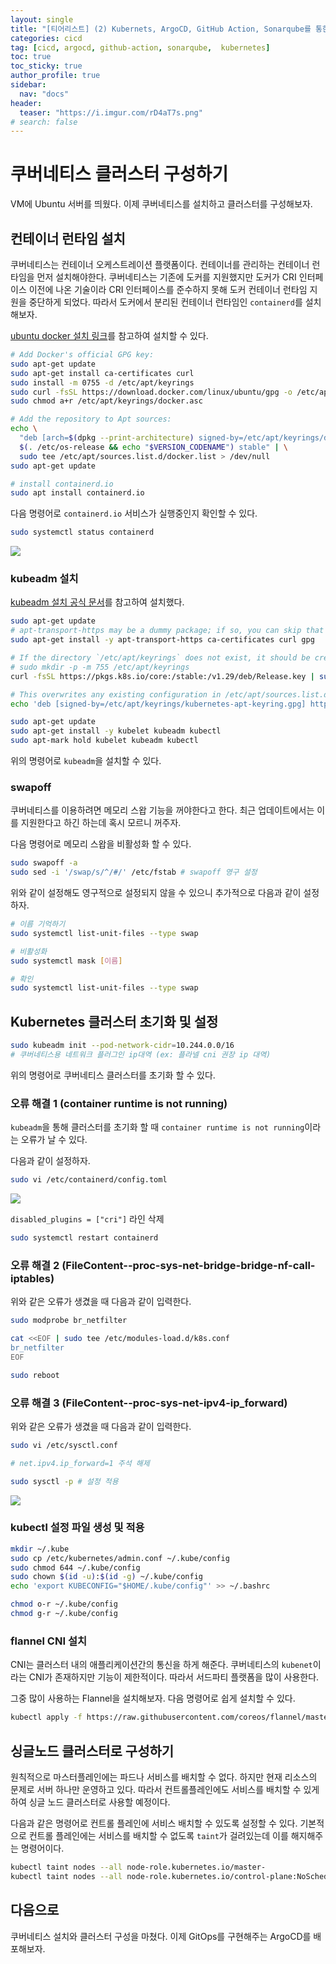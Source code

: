 ```yaml
---
layout: single
title: "[티어리스트] (2) Kubernets, ArgoCD, GitHub Action, Sonarqube를 통한 CICD 구축기"
categories: cicd
tag: [cicd, argocd, github-action, sonarqube,  kubernetes]
toc: true
toc_sticky: true
author_profile: true
sidebar:
  nav: "docs"
header:
  teaser: "https://i.imgur.com/rD4aT7s.png"
# search: false
---
```

# 쿠버네티스 클러스터 구성하기

VM에 Ubuntu 서버를 띄웠다. 이제 쿠버네티스를 설치하고 클러스터를 구성해보자.

## 컨테이너 런타임 설치

쿠버네티스는 컨테이너 오케스트레이션 플랫폼이다. 컨테이너를 관리하는 컨테이너 런타임을 먼저 설치해야한다.
쿠버네티스는 기존에 도커를 지원했지만 도커가 CRI 인터페이스 이전에 나온 기술이라 CRI 인터페이스를 준수하지 못해 도커 컨테이너 런타임 지원을 중단하게 되었다. 따라서 도커에서 분리된 컨테이너 런타임인 `containerd`를 설치해보자.

[ubuntu docker 설치 링크](https://docs.docker.com/engine/install/ubuntu/)를 참고하여 설치할 수 있다.

```sh
# Add Docker's official GPG key:
sudo apt-get update
sudo apt-get install ca-certificates curl
sudo install -m 0755 -d /etc/apt/keyrings
sudo curl -fsSL https://download.docker.com/linux/ubuntu/gpg -o /etc/apt/keyrings/docker.asc
sudo chmod a+r /etc/apt/keyrings/docker.asc

# Add the repository to Apt sources:
echo \
  "deb [arch=$(dpkg --print-architecture) signed-by=/etc/apt/keyrings/docker.asc] https://download.docker.com/linux/ubuntu \
  $(. /etc/os-release && echo "$VERSION_CODENAME") stable" | \
  sudo tee /etc/apt/sources.list.d/docker.list > /dev/null
sudo apt-get update

# install containerd.io
sudo apt install containerd.io
```

다음 명령어로 `containerd.io` 서비스가 실행중인지 확인할 수 있다.

```sh
sudo systemctl status containerd
```

![](https://i.imgur.com/5QbPNZM.png)

### kubeadm 설치

[kubeadm 설치 공식 문서](https://kubernetes.io/docs/setup/production-environment/tools/kubeadm/install-kubeadm/)를 참고하여 설치했다.

```sh
sudo apt-get update
# apt-transport-https may be a dummy package; if so, you can skip that package
sudo apt-get install -y apt-transport-https ca-certificates curl gpg

# If the directory `/etc/apt/keyrings` does not exist, it should be created before the curl command, read the note below.
# sudo mkdir -p -m 755 /etc/apt/keyrings
curl -fsSL https://pkgs.k8s.io/core:/stable:/v1.29/deb/Release.key | sudo gpg --dearmor -o /etc/apt/keyrings/kubernetes-apt-keyring.gpg

# This overwrites any existing configuration in /etc/apt/sources.list.d/kubernetes.list
echo 'deb [signed-by=/etc/apt/keyrings/kubernetes-apt-keyring.gpg] https://pkgs.k8s.io/core:/stable:/v1.29/deb/ /' | sudo tee /etc/apt/sources.list.d/kubernetes.list

sudo apt-get update
sudo apt-get install -y kubelet kubeadm kubectl
sudo apt-mark hold kubelet kubeadm kubectl
```

위의 명령어로 `kubeadm`을 설치할 수 있다.
### swapoff

쿠버네티스를 이용하려면 메모리 스왑 기능을 꺼야한다고 한다. 최근 업데이트에서는 이를 지원한다고 하긴 하는데 혹시 모르니 꺼주자.

다음 명령어로 메모리 스왑을 비활성화 할 수 있다.

```sh
sudo swapoff -a
sudo sed -i '/swap/s/^/#/' /etc/fstab # swapoff 영구 설정
```

위와 같이 설정해도 영구적으로 설정되지 않을 수 있으니 추가적으로 다음과 같이 설정하자.

```sh
# 이름 기억하기
sudo systemctl list-unit-files --type swap

# 비활성화
sudo systemctl mask [이름]

# 확인
sudo systemctl list-unit-files --type swap
```

## Kubernetes 클러스터 초기화 및 설정

```sh
sudo kubeadm init --pod-network-cidr=10.244.0.0/16 
# 쿠버네티스용 네트워크 플러그인 ip대역 (ex: 플라넬 cni 권장 ip 대역)
```

위의 명령어로 쿠버네티스 클러스터를 초기화 할 수 있다.

### 오류 해결 1 (container runtime is not running)

`kubeadm`을 통해 클러스터를 초기화 할 때 `container runtime is not running`이라는 오류가 날 수 있다.

다음과 같이 설정하자.

```sh
sudo vi /etc/containerd/config.toml
```

![](https://i.imgur.com/7LPSW42.png)

`disabled_plugins = ["cri"]` 라인 삭제

```sh
sudo systemctl restart containerd
```

### 오류 해결 2 (FileContent--proc-sys-net-bridge-bridge-nf-call-iptables)

위와 같은 오류가 생겼을 때 다음과 같이 입력한다.

```sh
sudo modprobe br_netfilter

cat <<EOF | sudo tee /etc/modules-load.d/k8s.conf
br_netfilter
EOF

sudo reboot
```

### 오류 해결 3 (FileContent--proc-sys-net-ipv4-ip_forward)

위와 같은 오류가 생겼을 때 다음과 같이 입력한다.

```sh
sudo vi /etc/sysctl.conf

# net.ipv4.ip_forward=1 주석 해제

sudo sysctl -p # 설정 적용
```

![](https://i.imgur.com/mEvpqFK.png)

### kubectl 설정 파일 생성 및 적용

```sh
mkdir ~/.kube
sudo cp /etc/kubernetes/admin.conf ~/.kube/config
sudo chmod 644 ~/.kube/config
sudo chown $(id -u):$(id -g) ~/.kube/config
echo 'export KUBECONFIG="$HOME/.kube/config"' >> ~/.bashrc

chmod o-r ~/.kube/config
chmod g-r ~/.kube/config
```

### flannel CNI 설치

CNI는 클러스터 내의 애플리케이션간의 통신을 하게 해준다. 쿠버네티스의 `kubenet`이라는 CNI가 존재하지만 기능이 제한적이다. 따라서 서드파티 플랫폼을 많이 사용한다.

그중 많이 사용하는 Flannel을 설치해보자. 다음 명령어로 쉽게 설치할 수 있다.

```sh
kubectl apply -f https://raw.githubusercontent.com/coreos/flannel/master/Documentation/kube-flannel.yml
```

## 싱글노드 클러스터로 구성하기

원칙적으로 마스터플레인에는 파드나 서비스를 배치할 수 없다. 하지만 현재 리소스의 문제로 서버 하나만 운영하고 있다. 따라서 컨트롤플레인에도 서비스를 배치할 수 있게 하여 싱글 노드 클러스터로 사용할 예정이다.

다음과 같은 명령어로 컨트롤 플레인에 서비스 배치할 수 있도록 설정할 수 있다. 기본적으로 컨트롤 플레인에는 서비스를 배치할 수 없도록 `taint`가 걸려있는데 이를 해지해주는 명령어이다.

```sh
kubectl taint nodes --all node-role.kubernetes.io/master-
kubectl taint nodes --all node-role.kubernetes.io/control-plane:NoSchedule-
```

## 다음으로

쿠버네티스 설치와 클러스터 구성을 마쳤다. 이제 GitOps를 구현해주는 ArgoCD를 배포해보자.